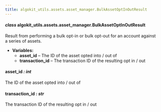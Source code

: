 ```yaml
---
title: algokit_utils.assets.asset_manager.BulkAssetOptInOutResult
---
```

#### *class* algokit_utils.assets.asset_manager.BulkAssetOptInOutResult

Result from performing a bulk opt-in or bulk opt-out for an account against a series of assets.

* **Variables:**
  * **asset_id** – The ID of the asset opted into / out of
  * **transaction_id** – The transaction ID of the resulting opt in / out

#### asset_id *: int*

The ID of the asset opted into / out of

#### transaction_id *: str*

The transaction ID of the resulting opt in / out